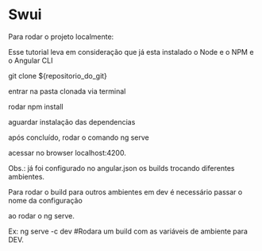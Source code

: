 # Swui

Para rodar o projeto localmente:

Esse tutorial leva em consideração que já esta instalado o Node e o NPM e o Angular CLI

git clone ${repositorio_do_git}

entrar na pasta clonada via terminal

rodar npm install

aguardar instalação das dependencias

após concluído, rodar o comando ng serve

acessar no browser localhost:4200.

Obs.: já foi configurado no angular.json os builds trocando diferentes ambientes.

Para rodar o build para outros ambientes em dev é necessário passar o nome da configuração

ao rodar o ng serve.

Ex: ng serve -c dev #Rodara um build com as variáveis de ambiente para DEV.

